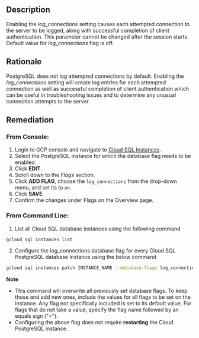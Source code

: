 ## Description

Enabling the *log_connections* setting causes each attempted connection to the server to be logged, along with successful completion of client authentication. This parameter cannot be changed after the session starts. Default value for *log_connections* flag is off.

## Rationale

PostgreSQL does not log attempted connections by default. Enabling the *log_connections* setting will create log entries for each attempted connection as well as successful completion of client authentication which can be useful in troubleshooting issues and to determine any unusual connection attempts to the server.

## Remediation

### From Console:

1. Login to GCP console and navigate to [Cloud SQL Instances](https://console.cloud.google.com/sql/).
2. Select the PostgreSQL instance for which the database flag needs to be enabled.
3. Click **EDIT**.
4. Scroll down to the *Flags* section.
5. Click **ADD FLAG**, choose the `log_connections` from the drop-down menu, and set its to `on`.
6. Click **SAVE**.
7. Confirm the changes under Flags on the Overview page.

### From Command Line:

1. List all Cloud SQL database instances using the following command

```bash
gcloud sql instances list
```
2. Configure the log_connections database flag for every Cloud SQL PostgreSQL database instance using the below command

```bash
gcloud sql instances patch INSTANCE_NAME --database-flags log_connections=on
```

**Note**
- This command will overwrite all previously set database flags. To keep those and add new ones, include the values for all flags to be set on the instance. Any flag not specifically included is set to its default value. For flags that do not take a value, specify the flag name followed by an equals sign ("=").
- Configuring the above flag does not require **restarting** the Cloud PostgreSQL instance.